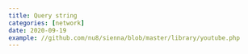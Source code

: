 ```yaml
---
title: Query string
categories: [network]
date: 2020-09-19
example: //github.com/nu8/sienna/blob/master/library/youtube.php
---
```

